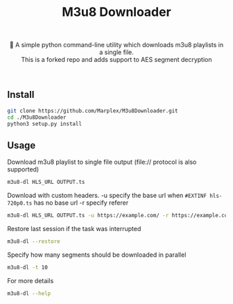 <h1 align="center">M3u8 Downloader</h1><br>
<p align="center">
🎥️ A simple python command-line utility which downloads m3u8 playlists in a single file.<br>
This is a forked repo and adds support to AES segment decryption
</p>
<br>


## Install


```bash
git clone https://github.com/Marplex/M3u8Downloader.git
cd ./M3u8Downloader
python3 setup.py install
```

## Usage

Download m3u8 playlist to single file output (file:// protocol is also supported)

```bash
m3u8-dl HLS_URL OUTPUT.ts
```

Download with custom headers.
-u specify the base url when `#EXTINF hls-720p0.ts` has no base url
-r specify referer

```bash
m3u8-dl HLS_URL OUTPUT.ts -u https://example.com/ -r https://example.com
```

Restore last session if the task was interrupted

```bash
m3u8-dl --restore
```

Specify how many segments should be downloaded in parallel

```bash
m3u8-dl -t 10
```

For more details

```bash
m3u8-dl --help
```